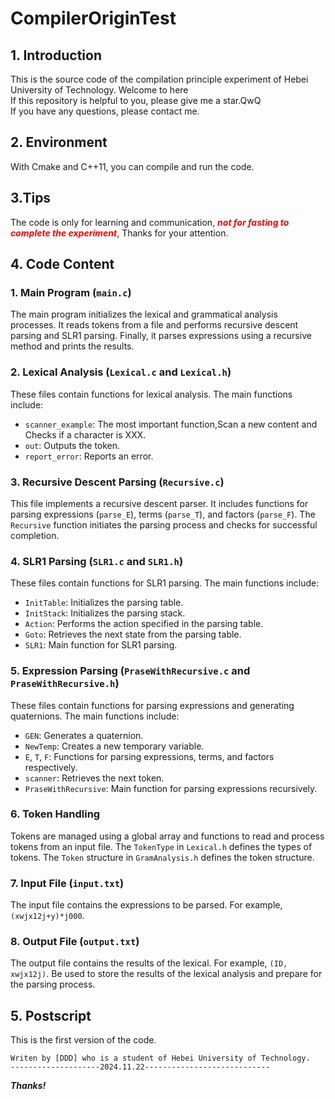# CompilerOriginTest

## 1. Introduction
This is the source code of the compilation principle experiment of Hebei University of Technology.
Welcome to here\
If this repository is helpful to you, please give me a star.QwQ\
If you have any questions, please contact me.

## 2. Environment
With Cmake and C++11, you can compile and run the code.

## 3.Tips
The code is only for learning and communication, <span style="color: red;"> **_not for fasting to complete the experiment_**</span>,
Thanks for your attention.

## 4. Code Content

### 1. Main Program (`main.c`)
The main program initializes the lexical and grammatical analysis processes. It reads tokens from a file and performs recursive descent parsing and SLR1 parsing. Finally, it parses expressions using a recursive method and prints the results.

### 2. Lexical Analysis (`Lexical.c` and `Lexical.h`)
These files contain functions for lexical analysis. The main functions include:
- `scanner_example`: The most important function,Scan a new content and Checks if a character is XXX.
- `out`: Outputs the token.
- `report_error`: Reports an error.

### 3. Recursive Descent Parsing (`Recursive.c`)
This file implements a recursive descent parser. It includes functions for parsing expressions (`parse_E`), terms (`parse_T`), and factors (`parse_F`). The `Recursive` function initiates the parsing process and checks for successful completion.

### 4. SLR1 Parsing (`SLR1.c` and `SLR1.h`)
These files contain functions for SLR1 parsing. The main functions include:
- `InitTable`: Initializes the parsing table.
- `InitStack`: Initializes the parsing stack.
- `Action`: Performs the action specified in the parsing table.
- `Goto`: Retrieves the next state from the parsing table.
- `SLR1`: Main function for SLR1 parsing.

### 5. Expression Parsing (`PraseWithRecursive.c` and `PraseWithRecursive.h`)
These files contain functions for parsing expressions and generating quaternions. The main functions include:
- `GEN`: Generates a quaternion.
- `NewTemp`: Creates a new temporary variable.
- `E`, `T`, `F`: Functions for parsing expressions, terms, and factors respectively.
- `scanner`: Retrieves the next token.
- `PraseWithRecursive`: Main function for parsing expressions recursively.

### 6. Token Handling
Tokens are managed using a global array and functions to read and process tokens from an input file. The `TokenType`  in `Lexical.h` defines the types of tokens.
The `Token` structure in `GramAnalysis.h` defines the token structure.

### 7. Input File (`input.txt`)
The input file contains the expressions to be parsed. For example, `(xwjx12j+y)*j000`.

### 8. Output File (`output.txt`)
The output file contains the results of the lexical. For example, `(ID, xwjx12j)`.
Be used to store the results of the lexical analysis and prepare for the parsing process.


## 5. Postscript
This is the first version of the code.
```
Writen by [DDD] who is a student of Hebei University of Technology.
--------------------2024.11.22----------------------------
``` 
_**Thanks!**_

